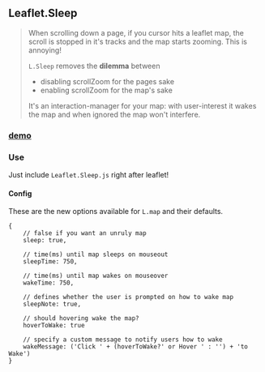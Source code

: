 ## Leaflet.Sleep

> When scrolling down a page, if you cursor hits a leaflet map, the scroll is
> stopped in it's tracks and the map starts zooming. This is annoying!
>
> `L.Sleep` removes the **dilemma** between
>
>   * disabling scrollZoom for the pages sake
>   * enabling scrollZoom for the map's sake
>
> It's an interaction-manager for your map:
> with user-interest it wakes the map and
> when ignored the map won't interfere.

### [demo](https://cliffcloud.github.io/Leaflet.Sleep)

### Use

Just include `Leaflet.Sleep.js` right after leaflet!

#### Config

These are the new options available for `L.map` and their defaults.

    {
        // false if you want an unruly map
        sleep: true,

        // time(ms) until map sleeps on mouseout
        sleepTime: 750,

        // time(ms) until map wakes on mouseover
        wakeTime: 750,

        // defines whether the user is prompted on how to wake map
        sleepNote: true,

        // should hovering wake the map?
        hoverToWake: true

        // specify a custom message to notify users how to wake
        wakeMessage: ('Click ' + (hoverToWake?' or Hover ' : '') + 'to Wake')
    }
